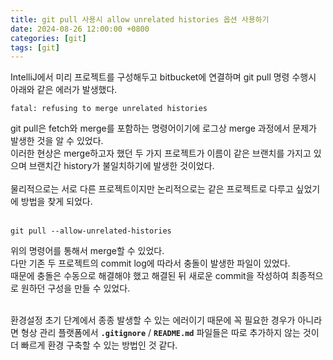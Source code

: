 ```yaml
---
title: git pull 사용시 allow unrelated histories 옵션 사용하기
date: 2024-08-26 12:00:00 +0800
categories: [git]
tags: [git]
---
```


IntelliJ에서 미리 프로젝트를 구성해두고 bitbucket에 연결하며 git pull 명령 수행시 아래와 같은 에러가 발생했다. <br>

```
fatal: refusing to merge unrelated histories
```

git pull은 fetch와 merge를 포함하는 명령어이기에 로그상 merge 과정에서 문제가 발생한 것을 알 수 있었다.<br>
이러한 현상은 merge하고자 했던 두 가지 프로젝트가 이름이 같은 브랜치를 가지고 있으며 브랜치간 history가 불일치하기에 발생한 것이었다. <br><br>
물리적으로는 서로 다른 프로젝트이지만 논리적으로는 같은 프로젝트로 다루고 싶었기에 방법을 찾게 되었다. <br><br>

```
git pull --allow-unrelated-histories
```

위의 명령어를 통해서 merge할 수 있었다. <br>
다만 기존 두 프로젝트의 commit log에 따라서 충돌이 발생한 파일이 있었다. <br>
때문에 충돌은 수동으로 해결해야 했고 해결된 뒤 새로운 commit을 작성하여 최종적으로 원하던 구성을 만들 수 있었다.<br><br>

환경설정 초기 단계에서 종종 발생할 수 있는 에러이기 때문에 꼭 필요한 경우가 아니라면 형상 관리 플랫폼에서 **`.gitignore`** / **`README.md`** 파일들은 따로 추가하지 않는 것이 더 빠르게 환경 구축할 수 있는 방법인 것 같다.
